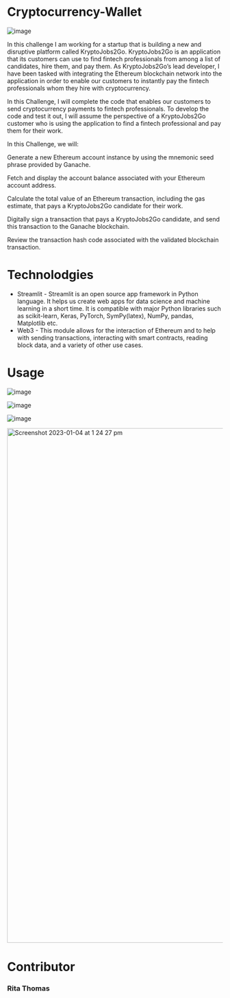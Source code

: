 # Cryptocurrency-Wallet

![image](https://user-images.githubusercontent.com/108632632/210460451-d33c6e3c-a567-4939-8697-12c089a16dbc.png)

In this challenge I am working for a startup that is building a new and disruptive platform called KryptoJobs2Go. KryptoJobs2Go is an application that its customers can use to find fintech professionals from among a list of candidates, hire them, and pay them. As KryptoJobs2Go’s lead developer, I have been tasked with integrating the Ethereum blockchain network into the application in order to enable our customers to instantly pay the fintech professionals whom they hire with cryptocurrency.

In this Challenge, I will complete the code that enables our customers to send cryptocurrency payments to fintech professionals. To develop the code and test it out, I will assume the perspective of a KryptoJobs2Go customer who is using the application to find a fintech professional and pay them for their work.

In this Challenge, we will:

Generate a new Ethereum account instance by using the mnemonic seed phrase provided by Ganache.

Fetch and display the account balance associated with your Ethereum account address.

Calculate the total value of an Ethereum transaction, including the gas estimate, that pays a KryptoJobs2Go candidate for their work.

Digitally sign a transaction that pays a KryptoJobs2Go candidate, and send this transaction to the Ganache blockchain.

Review the transaction hash code associated with the validated blockchain transaction.

# Technolodgies 

- Streamlit - Streamlit is an open source app framework in Python language. It helps us create web apps for data science and machine learning in a short time. It is compatible with major Python libraries such as scikit-learn, Keras, PyTorch, SymPy(latex), NumPy, pandas, Matplotlib etc.
- Web3 - This module allows for the interaction of Ethereum and to help with sending transactions, interacting with smart contracts, reading block data, and a variety of other use cases.

# Usage

![image](https://user-images.githubusercontent.com/108632632/210472685-09f02742-ccf8-4f31-a015-7ab1dfdb43fb.png) 

![image](https://user-images.githubusercontent.com/108632632/210472774-63342da9-0b77-42ca-a402-a473d557a72f.png)

![image](https://user-images.githubusercontent.com/108632632/210472847-f7431b26-0d7f-4bb7-889c-2754c47d0aae.png)

<img width="1198" alt="Screenshot 2023-01-04 at 1 24 27 pm" src="https://user-images.githubusercontent.com/108632632/210473275-ad701e6e-924d-4e70-a847-7b599fa8213d.png">

# Contributor

### Rita Thomas
